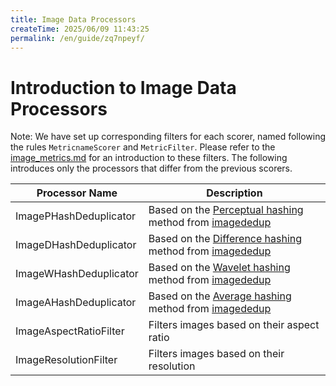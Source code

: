 ```yaml
---
title: Image Data Processors
createTime: 2025/06/09 11:43:25
permalink: /en/guide/zq7npeyf/
---
```


# Introduction to Image Data Processors
Note: We have set up corresponding filters for each scorer, named following the rules ```MetricnameScorer``` and ```MetricFilter```. Please refer to the [image_metrics.md](./image_metrics.md) for an introduction to these filters. The following introduces only the processors that differ from the previous scorers.


| Processor Name | Description |
|---|---|
| ImagePHashDeduplicator | Based on the [Perceptual hashing](https://www.hackerfactor.com/blog/index.php?/archives/432-Looks-Like-It.html) method from [imagededup](https://github.com/idealo/imagededup) |
| ImageDHashDeduplicator | Based on the [Difference hashing](https://www.hackerfactor.com/blog/index.php?/archives/529-Kind-of-Like-That.html) method from [imagededup](https://github.com/idealo/imagededup) |
| ImageWHashDeduplicator | Based on the [Wavelet hashing](https://fullstackml.com/wavelet-image-hash-in-python-3504fdd282b5) method from [imagededup](https://github.com/idealo/imagededup) |
| ImageAHashDeduplicator | Based on the [Average hashing](https://www.hackerfactor.com/blog/index.php?/archives/432-Looks-Like-It.html) method from [imagededup](https://github.com/idealo/imagededup) |
| ImageAspectRatioFilter | Filters images based on their aspect ratio |
| ImageResolutionFilter | Filters images based on their resolution |
